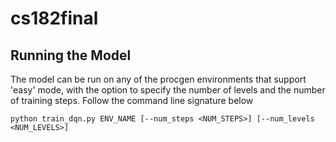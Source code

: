 # cs182final

## Running the Model

The model can be run on any of the procgen environments that support 'easy' mode, with the option to specify the number
of levels and the number of training steps. Follow the command line signature below

```
python train_dqn.py ENV_NAME [--num_steps <NUM_STEPS>] [--num_levels <NUM_LEVELS>]
```
